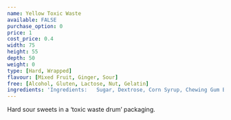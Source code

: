 ```yaml
---
name: Yellow Toxic Waste
available: FALSE
purchase_option: 0
price: 1
cost_price: 0.4
width: 75
height: 55
depth: 50
weight: 0
type: [Hard, Wrapped]
flavour: [Mixed Fruit, Ginger, Sour]
free: [Alcohol, Gluten, Lactose, Nut, Gelatin]
ingredients: 'Ingredients:   Sugar, Dextrose, Corn Syrup, Chewing Gum Base, Citric Acid, Glycerine, Artificial Flavours, Confectionary Glaze (Shellac, Coconut Oil, Ethanol), Artificial Colours (Titanium Dioxide, Red 40%, Yellow 6%, Yellow 5%, Blue 1%), Sodium Bicarbonate, Silicon Dioxide, Arabic Gum, Tapioca Dextrin.'
---
```

Hard sour sweets in a ‘toxic waste drum’ packaging.